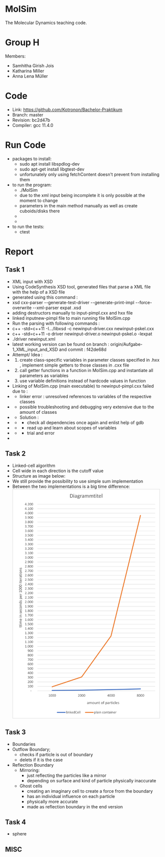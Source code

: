 MolSim
===

The Molecular Dynamics teaching code.

# Group H #
Members:
* Samhitha Girish Jois
* Katharina Miller
* Anna Lena Müller

# Code #
* Link:     https://github.com/Kotronon/Bachelor-Praktikum
* Branch:   master
* Revision: bc2d47b
* Compiler: gcc 11.4.0

# Run Code #
* packages to install:
  * sudo apt install libspdlog-dev
  * sudo apt-get install libgtest-dev
  * unfortunately only using fetchContent doesn't prevent from installing them
* to run the program:
  * ./MolSim
  * due to the xml input being incomplete it is only possible at the moment to change
  * parameters in the main method manually as well as create cuboids/disks there
  *
  * 
* to run the tests:
  * ctest
  

# Report #
## Task 1 ##
* XML input with XSD
* Using CodeSynthesis XSD tool, generated files that parse a XML file with the help of a XSD file
* generated using this command : 
* xsd cxx-parser --generate-test-driver --generate-print-impl --force-overwrite --xml-parser expat <xsd input file>.xsd
* adding destructors manually to input-pimpl.cxx and hxx file
* linked inputnew-pimpl file to main running file MolSim.cpp
* Run the parsing with following commands : 
* c++ -std=c++11 -I.../libxsd -c newinput-driver.cxx newinput-pskel.cxx
* c++ -std=c++11 -o driver newinput-driver.o newinput-pskel.o -lexpat
* ./driver newinput.xml
* latest working version can be found on branch : origin/Aufgabe-1_XML_input_and_XSD and commit : f42de68d
* Attempt/ Idea : 
* 1. create class-specific variables in parameter classes specified in .hxx , implement simple getters to those classes in .cxx file
* 2. call getter functions in a function in MolSim.cpp and instantiate all parameters as variables
* 3. use variable definitions instead of hardcode values in function
* Linking of MolSim.cpp (main executable) to newinput-pimpl.cxx failed  due to :
* * linker error : unresolved references to variables of the respective classes
* * possible troubleshooting and debugging very extensive due to the amount of classes
* * Solution : 
* * * check all dependencies once again and enlist help of gdb
* * * read up and learn about scopes of variables
* * * trial and error
* 
## Task 2 ##
* Linked-cell algorithm
* Cell wide in each direction is the cutoff value
* Structure as image below:
* We still provide the possibility to use simple sum implementation
* Between the two implementations is a big time difference:
![Screenshot](input/both_rpunded_and_scaled.png)

## Task 3 ##
* Boundaries
* Outflow Boundary;
  * checks if particle is out of boundary
  * delets if it is  the case
* Reflection Boundary
  * Mirroring:
    * just reflecting the particles like a mirror 
    * depending on surface and kind of particle physically inaccurate
  * Ghost cells
    * creating an imaginary cell to create a force from the boundary
    * has an individual influence on each particle
    * physically more accurate
    * made as reflection boundary in the end version

## Task 4 ##
* sphere

## MISC ##